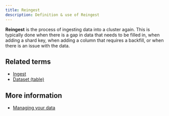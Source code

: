 ```yaml
---
title: Reingest 
description: Definition & use of Reingest 
---
```

**Reingest** is the process of ingesting data into a cluster again. This is typically done when there is a gap in data that needs to be filled in, when adding a shard key, when adding a column that requires a backfill, or when there is an issue with the data.

## Related terms

- [Ingest](../ingest)
- [Dataset (table)](../dataset-table)

## More information

- [Managing your data](https://behavure.ai/docs/wiki/spaces/SGV/pages/2139261677/Managing+Your+Data+v5)